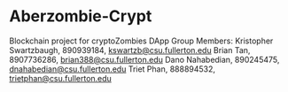 # Aberzombie-Crypt
Blockchain project for cryptoZombies DApp
Group Members:
Kristopher Swartzbaugh, 890939184, kswartzb@csu.fullerton.edu
Brian Tan, 8907736286, brian388@csu.fullerton.edu
Dano Nahabedian, 890245475, dnahabedian@csu.fullerton.edu
Triet Phan, 888894532, trietphan@csu.fullerton.edu
